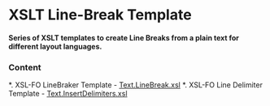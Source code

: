 # XSLT Line-Break Template

#### Series of XSLT templates to create Line Breaks from a plain text for different layout languages.

### Content

*. XSL-FO LineBraker Template - [Text.LineBreak.xsl](https://github.com/it3xl/xslt-line-break-template/blob/master/__.Structure/Func/Text/Text.LineBreak.xsl)
*. XSL-FO Line Delimiter Template - [Text.InsertDelimiters.xsl](https://github.com/it3xl/xslt-line-break-template/blob/master/__.Structure/Func/Text/Text.InsertDelimiters.xsl)

